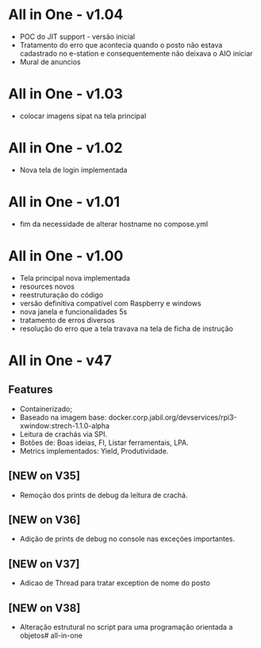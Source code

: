 ﻿# All in One - v1.04
* POC do JIT support - versão inicial
* Tratamento do erro que acontecia quando o posto não estava cadastrado no e-station e consequentemente não deixava o AIO iniciar
* Mural de anuncios

# All in One - v1.03
* colocar imagens sipat na tela principal

# All in One - v1.02
* Nova tela de login implementada

# All in One - v1.01
* fim da necessidade de alterar hostname no compose.yml

# All in One - v1.00
* Tela principal nova implementada
* resources novos
* reestruturação do código
* versão definitiva compatível com Raspberry e windows
* nova janela e funcionalidades 5s
* tratamento de erros diversos
* resolução do erro que a tela travava na tela de ficha de instrução

# All in One - v47
## Features 
* Containerizado;
* Baseado na imagem base: docker.corp.jabil.org/devservices/rpi3-xwindow:strech-1.1.0-alpha
* Leitura de crachás via SPI.
* Botões de: Boas ideias, FI, Listar ferramentais, LPA.
* Metrics implementados: Yield, Produtividade.

## [NEW on V35]
* Remoção dos prints de debug da leitura de crachá. 

## [NEW on V36]
* Adição de prints de debug no console nas exceções importantes.

## [NEW on V37]
* Adicao de Thread para tratar exception de nome do posto

## [NEW on V38]
* Alteração estrutural no script para uma programação orientada a objetos#   a l l - i n - o n e 